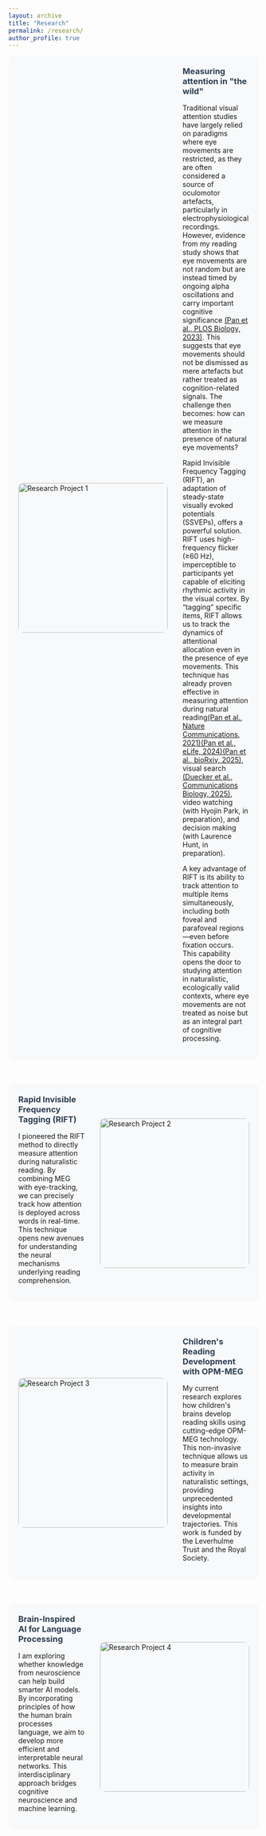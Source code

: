 ```yaml
---
layout: archive
title: "Research"
permalink: /research/
author_profile: true
---
```


<style>
.research-section {
    display: flex;
    align-items: center;
    gap: 30px;
    margin-bottom: 50px;
    padding: 20px;
    background: #f8f9fa;
    border-radius: 10px;
}

.research-section img {
    width: 300px;
    height: 300px;
    object-fit: cover;
    border-radius: 10px;
    flex-shrink: 0;
}

.research-section .text {
    flex: 1;
}

.research-section h3 {
    margin-top: 0;
    color: #2c3e50;
    margin-bottom: 15px;
}

/* Reverse layout for alternating sections */
.research-section.reverse {
    flex-direction: row-reverse;
}

/* Mobile responsive */
@media (max-width: 768px) {
    .research-section, .research-section.reverse {
        flex-direction: column;
    }
    
    .research-section img {
        width: 100%;
        height: auto;
    }
}
</style>

<!-- Section 1: Image on Left -->
<div class="research-section">
    <img src="/images/research1.jpg" alt="Research Project 1">
    <div class="text">
        <h3>Measuring attention in "the wild"</h3>
        <p>Traditional visual attention studies have largely relied on paradigms where eye movements are restricted, as they are often considered a source of oculomotor artefacts, particularly in electrophysiological recordings. However, evidence from my reading study shows that eye movements are not random but are instead timed by ongoing alpha oscillations and carry important cognitive significance <a href="https://journals.plos.org/plosbiology/article?id=10.1371/journal.pbio.3001968">(Pan et al., PLOS Biology, 2023)</a>. This suggests that eye movements should not be dismissed as mere artefacts but rather treated as cognition-related signals. The challenge then becomes: how can we measure attention in the presence of natural eye movements?</p>
<p>Rapid Invisible Frequency Tagging (RIFT), an adaptation of steady-state visually evoked potentials (SSVEPs), offers a powerful solution. RIFT uses high-frequency flicker (≥60 Hz), imperceptible to participants yet capable of eliciting rhythmic activity in the visual cortex. By “tagging” specific items, RIFT allows us to track the dynamics of attentional allocation even in the presence of eye movements. This technique has already proven effective in measuring attention during natural reading<a href="https://www.nature.com/articles/s41467-021-25571-x">(Pan et al., Nature Communications, 2021)</a><a href="https://elifesciences.org/articles/91327">(Pan et al., eLife, 2024)</a><a href="https://www.biorxiv.org/content/10.1101/2025.05.27.656336v1.full.pdf">(Pan et al., bioRxiv, 2025)</a>, visual search <a href="https://www.nature.com/articles/s42003-025-08321-3">(Duecker et al., Communications Biology, 2025)</a>, video watching (with Hyojin Park, in preparation), and decision making (with Laurence Hunt, in preparation).</p>
<p>A key advantage of RIFT is its ability to track attention to multiple items simultaneously, including both foveal and parafoveal regions—even before fixation occurs. This capability opens the door to studying attention in naturalistic, ecologically valid contexts, where eye movements are not treated as noise but as an integral part of cognitive processing.</p>
    </div>
</div>

<!-- Section 2: Image on Right -->
<div class="research-section reverse">
    <img src="/images/research2.jpg" alt="Research Project 2">
    <div class="text">
        <h3>Rapid Invisible Frequency Tagging (RIFT)</h3>
        <p>I pioneered the RIFT method to directly measure attention during naturalistic reading. By combining MEG with eye-tracking, we can precisely track how attention is deployed across words in real-time. This technique opens new avenues for understanding the neural mechanisms underlying reading comprehension.</p>
    </div>
</div>

<!-- Section 3: Image on Left -->
<div class="research-section">
    <img src="/images/research3.jpg" alt="Research Project 3">
    <div class="text">
        <h3>Children's Reading Development with OPM-MEG</h3>
        <p>My current research explores how children's brains develop reading skills using cutting-edge OPM-MEG technology. This non-invasive technique allows us to measure brain activity in naturalistic settings, providing unprecedented insights into developmental trajectories. This work is funded by the Leverhulme Trust and the Royal Society.</p>
    </div>
</div>

<!-- Section 4: Image on Right -->
<div class="research-section reverse">
    <img src="/images/research4.jpg" alt="Research Project 4">
    <div class="text">
        <h3>Brain-Inspired AI for Language Processing</h3>
        <p>I am exploring whether knowledge from neuroscience can help build smarter AI models. By incorporating principles of how the human brain processes language, we aim to develop more efficient and interpretable neural networks. This interdisciplinary approach bridges cognitive neuroscience and machine learning.</p>
    </div>
</div>
